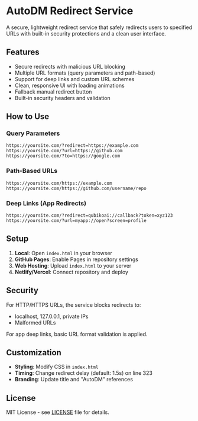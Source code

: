 # AutoDM Redirect Service

A secure, lightweight redirect service that safely redirects users to specified URLs with built-in security protections and a clean user interface.

## Features

- Secure redirects with malicious URL blocking
- Multiple URL formats (query parameters and path-based)
- Support for deep links and custom URL schemes
- Clean, responsive UI with loading animations
- Fallback manual redirect button
- Built-in security headers and validation

## How to Use

### Query Parameters
```
https://yoursite.com/?redirect=https://example.com
https://yoursite.com/?url=https://github.com
https://yoursite.com/?to=https://google.com
```

### Path-Based URLs
```
https://yoursite.com/https://example.com
https://yoursite.com/https://github.com/username/repo
```

### Deep Links (App Redirects)
```
https://yoursite.com/?redirect=qubikoai://callback?token=xyz123
https://yoursite.com/?url=myapp://open?screen=profile
```

## Setup

1. **Local**: Open `index.html` in your browser
2. **GitHub Pages**: Enable Pages in repository settings
3. **Web Hosting**: Upload `index.html` to your server
4. **Netlify/Vercel**: Connect repository and deploy

## Security

For HTTP/HTTPS URLs, the service blocks redirects to:
- localhost, 127.0.0.1, private IPs
- Malformed URLs

For app deep links, basic URL format validation is applied.

## Customization

- **Styling**: Modify CSS in `index.html`
- **Timing**: Change redirect delay (default: 1.5s) on line 323
- **Branding**: Update title and "AutoDM" references

## License

MIT License - see [LICENSE](LICENSE) file for details.